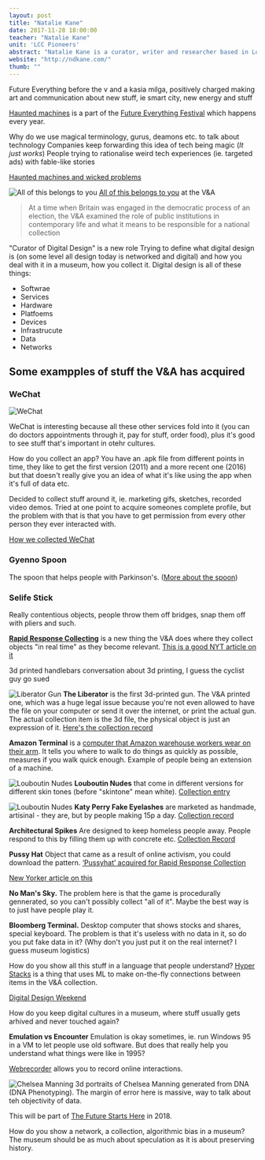 ```yaml
---
layout: post
title: "Natalie Kane"
date: 2017-11-28 18:00:00
teacher: "Natalie Kane"
unit: 'LCC Pioneers'
abstract: "Natalie Kane is a curator, writer and researcher based in London. She is Curator of Digital Design at the V&A."
website: "http://ndkane.com/"
thumb: ""
---
```


Future Everything before the v and a
kasia milga, positively charged
making art and communication about new stuff, ie smart city, new energy and stuff

[Haunted machines](http://www.hauntedmachines.com/) is a part of the [Future Everything Festival](http://futureeverything.org/) which happens every year.

Why do we use magical terminology, gurus, deamons etc. to talk about technology
Companies keep forwarding this idea of tech being magic (*It just works*)
People trying to rationalise weird tech experiences (ie. targeted ads) with fable-like stories

[Haunted machines and wicked problems](http://impakt.nl/festival/impakt-festival-2017-haunted-machines-wicked-problems/)

![All of this belongs to you](/notes/assets/kane-all-of-this-belongs-to-you.jpg)
[All of this belongs to you](http://www.vam.ac.uk/content/exhibitions/all-of-this-belongs-to-you/) at the V&A

>At a time when Britain was engaged in the democratic process of an election, the V&A examined the role of public institutions in contemporary life and what it means to be responsible for a national collection

"Curator of Digital Design" is a new role
Trying to define what digital design is (on some level all design today is networked and digital) and how you deal with it in a museum, how you collect it. Digital design is all of these things:

- Softwrae
- Services
- Hardware
- Platfoems
- Devices
- Infrastrucute
- Data
- Networks

## Some exampples of stuff the V&A has acquired

### WeChat

![WeChat](/notes/assets/kane-wechat.jpg)

WeChat is interesting because all these other services fold into it (you can do doctors appointments through it, pay for stuff, order food), plus it's good to see stuff that's important in otehr cultures.

How do you collect an app? You have an .apk file from different points in time, they like to get the first version (2011) and a more recent one (2016) but that doesn't really give you an idea of what it's like using the app when it's full of data etc. 

Decided to collect stuff around it, ie. marketing gifs, sketches, recorded video demos. Tried at one point to acquire someones complete profile, but the problem with that is that you have to get permission from every other person they ever interacted with.

[How we collected WeChat](http://www.vam.ac.uk/shekou/how-we-collected-wechat/)


### Gyenno Spoon
The spoon that helps people with Parkinson's. ([More about the spoon](http://www.gyenno.com/spoon-en.html))

### Selife Stick
Really contentious objects, people throw them off bridges, snap them off with pliers and such.

[**Rapid Response Collecting**](http://www.vam.ac.uk/designandpubliclife/projects/rapid-response-collecting/) is a new thing the V&A does where they collect objects "in real time" as they become relevant. [This is a good NYT article on it](https://www.nytimes.com/2014/07/07/arts/design/victoria-and-albert-museum-pushes-boundaries-of-collecting.html?_r=1)

3d printed handlebars
conversation about 3d printing, I guess the cyclist guy go sued 

![Liberator Gun](/notes/assets/kane-gun.jpg)
**The Liberator** is the first 3d-printed gun. The V&A printed one, which was a huge legal issue because you're not even allowed to have the file on your computer or send it over the internet, or print the actual gun. The actual collection item is the 3d file, the physical object is just an expression of it. [Here's the collection record](http://collections.vam.ac.uk/item/O1278316/the-liberator-3d-printed-hand-digits2widgets/)

**Amazon Terminal** is a [computer that Amazon warehouse workers wear on their arm](http://collections.vam.ac.uk/item/O1289717/wt41n0-wearable-terminal-motorola-solutions/). It tells you where to walk to do things as quickly as possible, measures if you walk quick enough. Example of people being an extension of a machine. 

![Louboutin Nudes](/notes/assets/kane-shoes.jpg)
**Louboutin Nudes** that come in different versions for different skin tones (before "skintone" mean white). [Collection entry](http://collections.vam.ac.uk/item/O1295130/point-of-purchase-christian-louboutin/)

![Louboutin Nudes](/notes/assets/kane-lashes.jpg)
**Katy Perry Fake Eyelashes** are marketed as handmade, artisinal - they are, but by people making 15p a day. [Collection record](http://collections.vam.ac.uk/item/O1278287/katy-perry-lashes-false-eyelashes-perry-katy/)

**Architectural Spikes** Are designed to keep homeless people away. People respond to this by filling them up with concrete etc. [Collection Record](http://collections.vam.ac.uk/item/O1296001/architectural-spikes-kent-stainless-ltd/)


**Pussy Hat** Object that came as a result of online activism, you could download the pattern. [‘Pussyhat’ acquired for Rapid Response Collection](http://www.vam.ac.uk/blog/network/pussyhat-acquired-for-rapid-response-collection)

[New Yorker article on this](https://www.newyorker.com/magazine/2017/04/24/the-victoria-and-albert-gains-a-pussyhat)

**No Man's Sky.** The problem here is that the game is procedurally gennerated, so you can't possibly collect "all of it". Maybe the best way is to just have people play it.

**Bloomberg Terminal.** Desktop computer that shows stocks and shares, special keyboard. The problem is that it's useless with no data in it, so do you put fake data in it? (Why don't you just put it on the real internet? I guess museum logistics)

How do you show all this stuff in a language that people understand? [Hyper Stacks](http://hyper-stacks.com/) is a thing that uses ML to make on-the-fly connections between items in the V&A collection.

[Digital Design Weekend](https://www.vam.ac.uk/event/dA7KWKAN/digital-design-weekend-2017)

<!--digital culture
dragob espenscheid on digital cultue
-->
How do you keep digital cultures in a museum, where stuff usually gets arhived and never touched again?

**Emulation vs Encounter**
Emulation is okay sometimes, ie. run Windows 95 in a VM to let people use old software. But does that really help you understand what things were like in 1995?

[Webrecorder](https://webrecorder.io/) allows you to record online interactions.

![Chelsea Manning](/notes/assets/kane-manning.jpg) 
3d portraits of Chelsea Manning generated from DNA (DNA Phenotyping). The margin of error here is massive, way to talk about teh objectivity of data.

This will be part of [The Future Starts Here](https://www.vam.ac.uk/exhibitions/the-future-starts-here) in 2018.

How do you show a network, a collection, algorithmic bias in a museum? The museum should be as much about speculation as it is about preserving history.